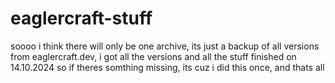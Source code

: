 # eaglercraft-stuff
soooo i think there will only be one archive, its just a backup of all versions from eaglercraft.dev, i got all the versions and all the stuff finished on 14.10.2024 so if theres somthing missing, its cuz i did this once, and thats all
